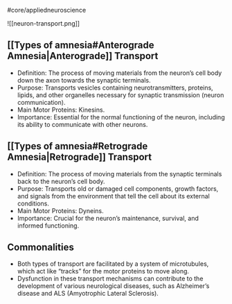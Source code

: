 #core/appliedneuroscience

![[neuron-transport.png]]

## [[Types of amnesia#Anterograde Amnesia|Anterograde]] Transport

- Definition: The process of moving materials from the neuron’s cell body down the axon towards the synaptic terminals.
- Purpose: Transports vesicles containing neurotransmitters, proteins, lipids, and other organelles necessary for synaptic transmission (neuron communication).
- Main Motor Proteins: Kinesins.
- Importance: Essential for the normal functioning of the neuron, including its ability to communicate with other neurons.

## [[Types of amnesia#Retrograde Amnesia|Retrograde]] Transport

- Definition: The process of moving materials from the synaptic terminals back to the neuron’s cell body.
- Purpose: Transports old or damaged cell components, growth factors, and signals from the environment that tell the cell about its external conditions.
- Main Motor Proteins: Dyneins.
- Importance: Crucial for the neuron’s maintenance, survival, and informed functioning.

## Commonalities

- Both types of transport are facilitated by a system of microtubules, which act like “tracks” for the motor proteins to move along.
- Dysfunction in these transport mechanisms can contribute to the development of various neurological diseases, such as Alzheimer’s disease and ALS (Amyotrophic Lateral Sclerosis).
